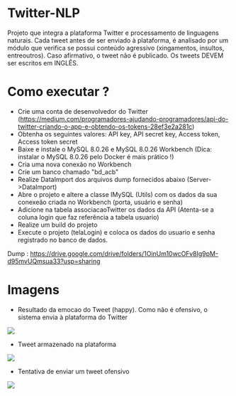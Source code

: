 # Twitter-NLP
Projeto que integra a plataforma Twitter e processamento de linguagens naturais. Cada tweet antes de ser enviado à plataforma, é analisado por um módulo que verifica se possui conteúdo agressivo (xingamentos, insultos, entreoutros). Caso afirmativo, o tweet não é publicado. Os tweets DEVEM ser escritos em INGLÊS.
# Como executar ?
- Crie uma conta de desenvolvedor do Twitter (https://medium.com/programadores-ajudando-programadores/api-do-twitter-criando-o-app-e-obtendo-os-tokens-28ef3e2a281c)
- Obtenha os seguintes valores: API key, API secret key, Access token, Access token secret
- Baixe e instale o MySQL 8.0.26 e MySQL 8.0.26 Workbench (Dica: instalar o MySQL 8.0.26 pelo Docker é mais prático !)
- Cria uma nova conexão no Workbench
- Crie um banco chamado "bd_acb"
- Realize DataImport dos arquivos dump fornecidos abaixo (Server->DataImport)
- Abre o projeto e altere a classe IMySQL (Utils) com os dados da sua conexeão criada no Workbench (porta, usuário e senha)
- Adicione na tabela associacaoTwitter os dados da API (Atenta-se a coluna login que faz referência a tabela usuario)
- Realize um build do projeto
- Execute o projeto (telaLogin) e coloca os dados do usuario e senha registrado no banco de dados.


Dump : https://drive.google.com/drive/folders/1OinUm10wcOFv8Ig9pM-d95mvUQmsua33?usp=sharing
# Imagens
- Resultado da emocao do Tweet (happy). Como não é ofensivo, o sistema envia à plataforma do Twitter
<div>
  <img src=https://user-images.githubusercontent.com/88407564/145657779-b18e54f9-3280-4ecb-bbae-f91e9ff3f926.png>
</div>

- Tweet armazenado na plataforma
<div>
  <img src=https://user-images.githubusercontent.com/88407564/145657784-87b5f19b-ba2a-48bd-af40-be922704cb61.png>
</div>

- Tentativa de enviar um tweet ofensivo
<div>
  <img src=https://user-images.githubusercontent.com/88407564/145657786-7651019b-5a32-42b4-a22b-942494172a08.png>
</div>
